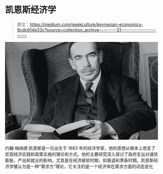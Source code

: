 # 凯恩斯经济学

> 原文：<https://medium.com/geekculture/keynesian-economics-8cdc614e33c?source=collection_archive---------31----------------------->

![](img/82caea4d42255ae3feba1dbee0ae3455.png)

约翰·梅纳德·凯恩斯是一位出生于 1883 年的经济学家，他的思想从根本上改变了宏观经济实践和政策实施的理论和方式。他的主要研究深入探讨了政府支出对通货膨胀、产出和就业的影响，尤其是在经济疲软时期，如衰退和萧条时期。凯恩斯经济学被认为是一种“需求方”理论，它关注的是一个经济体在需求方面的动态变化